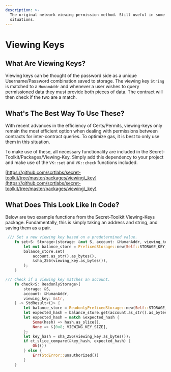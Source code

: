 ```yaml
---
description: >-
  The original network viewing permission method. Still useful in some
  situations.
---
```


# Viewing Keys

## What Are Viewing Keys?

Viewing keys can be thought of the password side as a unique Username/Password combination saved to storage. The viewing key `String` is matched to a `HumanAddr` and whenever a user wishes to query permissioned data they must provide both pieces of data. The contract will then check if the two are a match.



## What's The Best Way To Use These?

With recent advances in the efficiency of Certs/Permits, viewing-keys only remain the most efficient option when dealing with permissions between contracts for inter-contract queries. To optimize gas, it is best to only use them in this situation.

To make use of these, all necessary functionality are included in the Secret-Toolkit/Packages/Viewing-Key. Simply add this dependency to your project and make use of the `VK::set` and `VK::check` functions included.

[https://github.com/scrtlabs/secret-toolkit/tree/master/packages/viewing\_key](https://github.com/scrtlabs/secret-toolkit/tree/master/packages/viewing\_key)

## What Does This Look Like In Code?

Below are two example functions from the Secret-Toolkit Viewing-Keys package. Fundamentally, this is simply taking an address and string, and saving them as a pair.

```rust
 /// Set a new viewing key based on a predetermined value.
    fn set<S: Storage>(storage: &mut S, account: &HumanAddr, viewing_key: &str) {
        let mut balance_store = PrefixedStorage::new(Self::STORAGE_KEY, storage);
        balance_store.set(
            account.as_str().as_bytes(),
            &sha_256(viewing_key.as_bytes()),
        );
    }
```

```rust
/// Check if a viewing key matches an account.
    fn check<S: ReadonlyStorage>(
        storage: &S,
        account: &HumanAddr,
        viewing_key: &str,
    ) -> StdResult<()> {
        let balance_store = ReadonlyPrefixedStorage::new(Self::STORAGE_KEY, storage);
        let expected_hash = balance_store.get(account.as_str().as_bytes());
        let expected_hash = match &expected_hash {
            Some(hash) => hash.as_slice(),
            None => &[0u8; VIEWING_KEY_SIZE],
        };
        let key_hash = sha_256(viewing_key.as_bytes());
        if ct_slice_compare(&key_hash, expected_hash) {
            Ok(())
        } else {
            Err(StdError::unauthorized())
        }
    }
```
